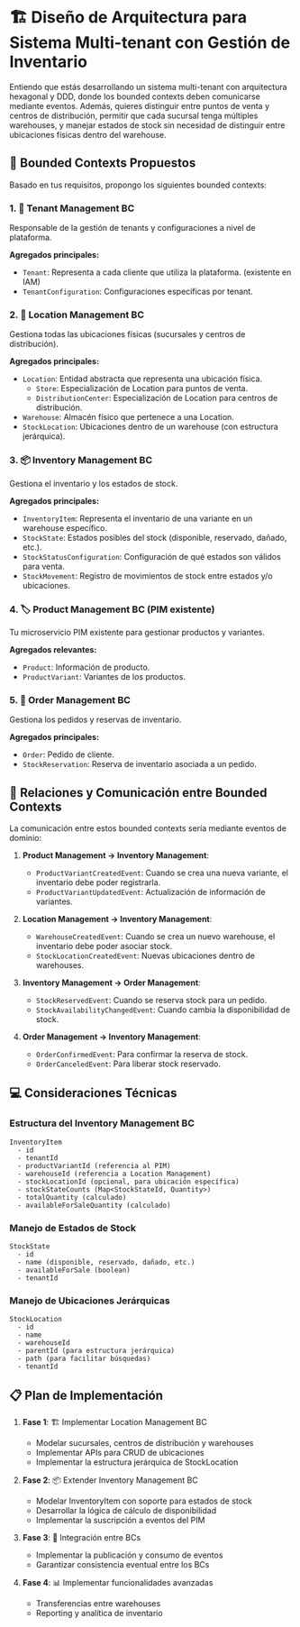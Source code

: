 # 🏗️ Diseño de Arquitectura para Sistema Multi-tenant con Gestión de Inventario

Entiendo que estás desarrollando un sistema multi-tenant con arquitectura hexagonal y DDD, donde los bounded contexts deben comunicarse mediante eventos. Además, quieres distinguir entre puntos de venta y centros de distribución, permitir que cada sucursal tenga múltiples warehouses, y manejar estados de stock sin necesidad de distinguir entre ubicaciones físicas dentro del warehouse.

## 🔄 Bounded Contexts Propuestos

Basado en tus requisitos, propongo los siguientes bounded contexts:

### 1. 👥 Tenant Management BC 
Responsable de la gestión de tenants y configuraciones a nivel de plataforma.

**Agregados principales:**
- `Tenant`: Representa a cada cliente que utiliza la plataforma. (existente en IAM)
- `TenantConfiguration`: Configuraciones específicas por tenant.

### 2. 📍 Location Management BC
Gestiona todas las ubicaciones físicas (sucursales y centros de distribución).

**Agregados principales:**
- `Location`: Entidad abstracta que representa una ubicación física.
  - `Store`: Especialización de Location para puntos de venta.
  - `DistributionCenter`: Especialización de Location para centros de distribución.
- `Warehouse`: Almacén físico que pertenece a una Location.
- `StockLocation`: Ubicaciones dentro de un warehouse (con estructura jerárquica).

### 3. 📦 Inventory Management BC
Gestiona el inventario y los estados de stock.

**Agregados principales:**
- `InventoryItem`: Representa el inventario de una variante en un warehouse específico.
- `StockState`: Estados posibles del stock (disponible, reservado, dañado, etc.).
- `StockStatusConfiguration`: Configuración de qué estados son válidos para venta.
- `StockMovement`: Registro de movimientos de stock entre estados y/o ubicaciones.

### 4. 🏷️ Product Management BC (PIM existente)
Tu microservicio PIM existente para gestionar productos y variantes.

**Agregados relevantes:**
- `Product`: Información de producto.
- `ProductVariant`: Variantes de los productos.

### 5. 🛒 Order Management BC
Gestiona los pedidos y reservas de inventario.

**Agregados principales:**
- `Order`: Pedido de cliente.
- `StockReservation`: Reserva de inventario asociada a un pedido.

## 🔌 Relaciones y Comunicación entre Bounded Contexts

La comunicación entre estos bounded contexts sería mediante eventos de dominio:

1. **Product Management → Inventory Management**:
   - `ProductVariantCreatedEvent`: Cuando se crea una nueva variante, el inventario debe poder registrarla.
   - `ProductVariantUpdatedEvent`: Actualización de información de variantes.

2. **Location Management → Inventory Management**:
   - `WarehouseCreatedEvent`: Cuando se crea un nuevo warehouse, el inventario debe poder asociar stock.
   - `StockLocationCreatedEvent`: Nuevas ubicaciones dentro de warehouses.

3. **Inventory Management → Order Management**:
   - `StockReservedEvent`: Cuando se reserva stock para un pedido.
   - `StockAvailabilityChangedEvent`: Cuando cambia la disponibilidad de stock.

4. **Order Management → Inventory Management**:
   - `OrderConfirmedEvent`: Para confirmar la reserva de stock.
   - `OrderCanceledEvent`: Para liberar stock reservado.

## 💻 Consideraciones Técnicas

### Estructura del Inventory Management BC

```
InventoryItem
  - id
  - tenantId
  - productVariantId (referencia al PIM)
  - warehouseId (referencia a Location Management)
  - stockLocationId (opcional, para ubicación específica)
  - stockStateCounts (Map<StockStateId, Quantity>)
  - totalQuantity (calculado)
  - availableForSaleQuantity (calculado)
```

### Manejo de Estados de Stock

```
StockState
  - id
  - name (disponible, reservado, dañado, etc.)
  - availableForSale (boolean)
  - tenantId
```

### Manejo de Ubicaciones Jerárquicas

```
StockLocation
  - id
  - name
  - warehouseId
  - parentId (para estructura jerárquica)
  - path (para facilitar búsquedas)
  - tenantId
```

## 📋 Plan de Implementación

1. **Fase 1**: 🏗️ Implementar Location Management BC
   - Modelar sucursales, centros de distribución y warehouses
   - Implementar APIs para CRUD de ubicaciones
   - Implementar la estructura jerárquica de StockLocation

2. **Fase 2**: 📦 Extender Inventory Management BC
   - Modelar InventoryItem con soporte para estados de stock
   - Desarrollar la lógica de cálculo de disponibilidad
   - Implementar la suscripción a eventos del PIM

3. **Fase 3**: 🔄 Integración entre BCs
   - Implementar la publicación y consumo de eventos
   - Garantizar consistencia eventual entre los BCs

4. **Fase 4**: 📊 Implementar funcionalidades avanzadas
   - Transferencias entre warehouses
   - Reporting y analítica de inventario

